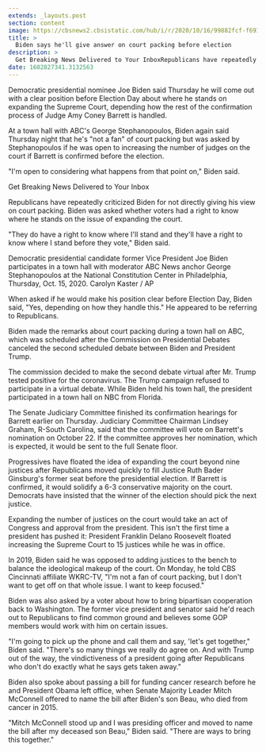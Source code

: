 ```yaml
--- 
extends: _layouts.post 
section: content 
image: https://cbsnews2.cbsistatic.com/hub/i/r/2020/10/16/99882fcf-f691-4a39-9708-969741351f11/thumbnail/1200x630/4de0954a63e39bea9ebd7c3a2b4df660/ap-20290022134268.jpg 
title: > 
  Biden says he'll give answer on court packing before election 
description: > 
  Get Breaking News Delivered to Your InboxRepublicans have repeatedly criticized Biden for not directly giving his view on court packing.Biden was asked whether voters had a right to know where he stands on the issue of expanding the court.Biden made the remarks about court packing during a town hall on ABC, which was scheduled after the Commission on Presidential Debates canceled the second scheduled debate between Biden and President Trump.While Biden held his town hall, the president participated in a town hall on NBC from Florida.On Monday, he told CBS Cincinnati affiliate WKRC-TV, "I'm not a fan of court packing, but I don't want to get off on that whole issue. 
date: 1602827341.3132563 
--- 
```

Democratic presidential nominee Joe Biden said Thursday he will come out with a clear position before Election Day about where he stands on expanding the Supreme Court, depending how the rest of the confirmation process of Judge Amy Coney Barrett is handled.

At a town hall with ABC's George Stephanopoulos, Biden again said Thursday night that he's "not a fan" of court packing but was asked by Stephanopoulos if he was open to increasing the number of judges on the court if Barrett is confirmed before the election.

"I'm open to considering what happens from that point on," Biden said.

Get Breaking News Delivered to Your Inbox

Republicans have repeatedly criticized Biden for not directly giving his view on court packing. Biden was asked whether voters had a right to know where he stands on the issue of expanding the court.

"They do have a right to know where I'll stand and they'll have a right to know where I stand before they vote," Biden said.

Democratic presidential candidate former Vice President Joe Biden participates in a town hall with moderator ABC News anchor George Stephanopoulos at the National Constitution Center in Philadelphia, Thursday, Oct. 15, 2020. Carolyn Kaster / AP

When asked if he would make his position clear before Election Day, Biden said, "Yes, depending on how they handle this." He appeared to be referring to Republicans.

Biden made the remarks about court packing during a town hall on ABC, which was scheduled after the Commission on Presidential Debates canceled the second scheduled debate between Biden and President Trump.

The commission decided to make the second debate virtual after Mr. Trump tested positive for the coronavirus. The Trump campaign refused to participate in a virtual debate. While Biden held his town hall, the president participated in a town hall on NBC from Florida.

The Senate Judiciary Committee finished its confirmation hearings for Barrett earlier on Thursday. Judiciary Committee Chairman Lindsey Graham, R-South Carolina, said that the committee will vote on Barrett's nomination on October 22. If the committee approves her nomination, which is expected, it would be sent to the full Senate floor.

Progressives have floated the idea of expanding the court beyond nine justices after Republicans moved quickly to fill Justice Ruth Bader Ginsburg's former seat before the presidential election. If Barrett is confirmed, it would solidify a 6-3 conservative majority on the court. Democrats have insisted that the winner of the election should pick the next justice.

Expanding the number of justices on the court would take an act of Congress and approval from the president. This isn't the first time a president has pushed it: President Franklin Delano Roosevelt floated increasing the Supreme Court to 15 justices while he was in office.

In 2019, Biden said he was opposed to adding justices to the bench to balance the ideological makeup of the court. On Monday, he told CBS Cincinnati affiliate WKRC-TV, "I'm not a fan of court packing, but I don't want to get off on that whole issue. I want to keep focused."

Biden was also asked by a voter about how to bring bipartisan cooperation back to Washington. The former vice president and senator said he'd reach out to Republicans to find common ground and believes some GOP members would work with him on certain issues.

"I'm going to pick up the phone and call them and say, 'let's get together," Biden said. "There's so many things we really do agree on. And with Trump out of the way, the vindictiveness of a president going after Republicans who don't do exactly what he says gets taken away."

Biden also spoke about passing a bill for funding cancer research before he and President Obama left office, when Senate Majority Leader Mitch McConnell offered to name the bill after Biden's son Beau, who died from cancer in 2015.

"Mitch McConnell stood up and I was presiding officer and moved to name the bill after my deceased son Beau," Biden said. "There are ways to bring this together."